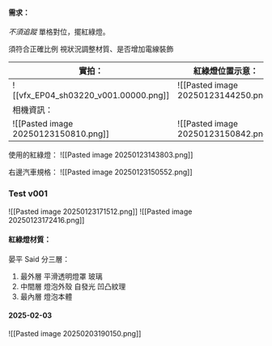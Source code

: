 #### 需求：
*不須追蹤*
單格對位，擺紅綠燈。

須符合正確比例
視狀況調整材質、是否增加電線裝飾

| 實拍：                                  | 紅綠燈位置示意：                             |
| ------------------------------------ | ------------------------------------ |
| ![[vfx_EP04_sh03220_v001.00000.png]] | ![[Pasted image 20250123144250.png]] |
| 相機資訊：                                |                                      |
| ![[Pasted image 20250123150810.png]] | ![[Pasted image 20250123150842.png]] |

使用的紅綠燈：
![[Pasted image 20250123143803.png]]

右邊汽車規格：
![[Pasted image 20250123150552.png]]

### Test v001
![[Pasted image 20250123171512.png]]
![[Pasted image 20250123172416.png]]


#### 紅綠燈材質：
晏平 Said
分三層：
1. 最外層 平滑透明燈罩 玻璃
2. 中間層 燈泡外殼 自發光 凹凸紋理
3. 最內層 燈泡本體

#### 2025-02-03
![[Pasted image 20250203190150.png]]

